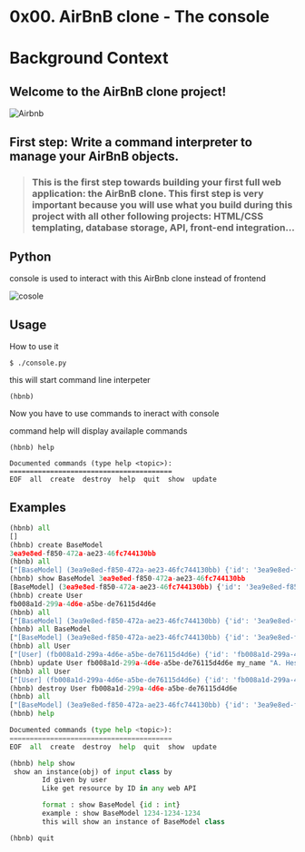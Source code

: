 # 0x00. AirBnB clone - The console
# Background Context
## Welcome to the AirBnB clone project!

![Airbnb](https://github.com/Abdalmohsen-H/AirBnB_clone/assets/25788408/f6b79ba1-50c8-45f2-b3c4-11641e9a89a3)

## First step: Write a command interpreter to manage your AirBnB objects.
> ### This is the first step towards building your first full web application: the AirBnB clone. This first step is very important because you will use what you build during this project with all other following projects: HTML/CSS templating, database storage, API, front-end integration…


## Python
console is used to interact with this AirBnb clone
instead of frontend

![cosole](https://github.com/Abdalmohsen-H/AirBnB_clone/assets/25788408/4f042332-953c-4bc2-b6de-9419f4aac9c9)

## Usage

How to use it
```shell
$ ./console.py
```
this will start command line interpeter

```shell
(hbnb) 
```

Now you have to use commands to ineract with console

command help will display availaple commands

```shell
(hbnb) help

Documented commands (type help <topic>):
========================================
EOF  all  create  destroy  help  quit  show  update
```

## Examples
```python
(hbnb) all
[]
(hbnb) create BaseModel
3ea9e8ed-f850-472a-ae23-46fc744130bb
(hbnb) all
["[BaseModel] (3ea9e8ed-f850-472a-ae23-46fc744130bb) {'id': '3ea9e8ed-f850-472a-ae23-46fc744130bb', 'created_at': datetime.datetime(2023, 8, 12, 8, 59, 11, 826440), 'updated_at': datetime.datetime(2023, 8, 12, 8, 59, 11, 826458)}"]
(hbnb) show BaseModel 3ea9e8ed-f850-472a-ae23-46fc744130bb
[BaseModel] (3ea9e8ed-f850-472a-ae23-46fc744130bb) {'id': '3ea9e8ed-f850-472a-ae23-46fc744130bb', 'created_at': datetime.datetime(2023, 8, 12, 8, 59, 11, 826440), 'updated_at': datetime.datetime(2023, 8, 12, 8, 59, 11, 826458)}
(hbnb) create User
fb008a1d-299a-4d6e-a5be-de76115d4d6e
(hbnb) all
["[BaseModel] (3ea9e8ed-f850-472a-ae23-46fc744130bb) {'id': '3ea9e8ed-f850-472a-ae23-46fc744130bb', 'created_at': datetime.datetime(2023, 8, 12, 8, 59, 11, 826440), 'updated_at': datetime.datetime(2023, 8, 12, 8, 59, 11, 826458)}", "[User] (fb008a1d-299a-4d6e-a5be-de76115d4d6e) {'id': 'fb008a1d-299a-4d6e-a5be-de76115d4d6e', 'created_at': datetime.datetime(2023, 8, 12, 8, 59, 47, 844566), 'updated_at': datetime.datetime(2023, 8, 12, 8, 59, 47, 844581)}"]
(hbnb) all BaseModel
["[BaseModel] (3ea9e8ed-f850-472a-ae23-46fc744130bb) {'id': '3ea9e8ed-f850-472a-ae23-46fc744130bb', 'created_at': datetime.datetime(2023, 8, 12, 8, 59, 11, 826440), 'updated_at': datetime.datetime(2023, 8, 12, 8, 59, 11, 826458)}"]
(hbnb) all User
["[User] (fb008a1d-299a-4d6e-a5be-de76115d4d6e) {'id': 'fb008a1d-299a-4d6e-a5be-de76115d4d6e', 'created_at': datetime.datetime(2023, 8, 12, 8, 59, 47, 844566), 'updated_at': datetime.datetime(2023, 8, 12, 8, 59, 47, 844581)}"]
(hbnb) update User fb008a1d-299a-4d6e-a5be-de76115d4d6e my_name "A. Hesham"
(hbnb) all User
["[User] (fb008a1d-299a-4d6e-a5be-de76115d4d6e) {'id': 'fb008a1d-299a-4d6e-a5be-de76115d4d6e', 'created_at': datetime.datetime(2023, 8, 12, 8, 59, 47, 844566), 'updated_at': datetime.datetime(2023, 8, 12, 8, 59, 47, 844581), 'my_name': 'A. Hesham'}"]
(hbnb) destroy User fb008a1d-299a-4d6e-a5be-de76115d4d6e
(hbnb) all
["[BaseModel] (3ea9e8ed-f850-472a-ae23-46fc744130bb) {'id': '3ea9e8ed-f850-472a-ae23-46fc744130bb', 'created_at': datetime.datetime(2023, 8, 12, 8, 59, 11, 826440), 'updated_at': datetime.datetime(2023, 8, 12, 8, 59, 11, 826458)}"]
(hbnb) help

Documented commands (type help <topic>):
========================================
EOF  all  create  destroy  help  quit  show  update

(hbnb) help show
 show an instance(obj) of input class by
        Id given by user
        Like get resource by ID in any web API

        format : show BaseModel {id : int}
        example : show BaseModel 1234-1234-1234
        this will show an instance of BaseModel class

(hbnb) quit
```
